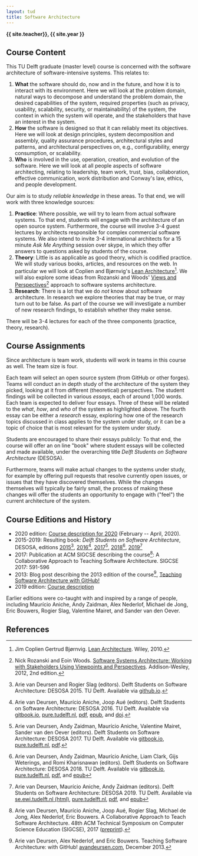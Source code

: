 ```yaml
---
layout: tud
title: Software Architecture
---
```


**{{ site.teacher}}, {{ site.year }}**

## Course Content

This TU Delft graduate (master level) course is concerned with the software architecture of software-intensive systems.
This relates to:

1. **What** the software should do, now and in the future, and how it is to interact with its environment. Here we will look at the problem domain, natural ways to decompose and understand the problem domain, the desired capabilities of the system, required properties (such as privacy, usability, scalability, security, or maintainability) of the system, the context in which the system will operate, and the stakeholders that have an interest in the system.
2. **How** the software is designed so that it can reliably meet its objectives. Here we will look at design principles, system decomposition and assembly, quality assurance procedures, architectural styles and patterns, and architectural perspectives on, e.g., configurability, energy consumption, or scalability.
3. **Who** is involved in the use, operation, creation, and evolution of the software. Here we will look at all people aspects of software architecting, relating to leadership, team work, trust, bias, collaboration, effective communication, work distribution and Conway's law, ethics, and people development.

Our aim is to study _reliable knowledge_ in these areas.
To that end, we will work with three knowledge sources:

1. **Practice**: Where possible, we will try to learn from actual software systems. To that end, students will engage with the architecture of an open source system. Furthermore, the course will involve 3-4 guest lectures by architects responsible for complex commercial software systems. We also intend to invite 3-4 international architects for a 15 minute _Ask Me Anything_ session over skype, in which they offer answers to questions asked by students of the course.
2. **Theory**: Little is as applicable as good theory, which is codified practice. We will study various books, articles, and resources on the web. In particular we will look at Coplien and Bjørnvig's [Lean Architecture][lsa][^coplien]. We will also explore some ideas from Rozanski and Woods' [Views and Perspectives][views][^rozanski] approach to software systems architecture.
3. **Research**: There is a lot that we do _not_ know about software architecture. In research we explore theories that may be true, or may turn out to be false. As part of the course we will investigate a number of new research findings, to establish whether they make sense.

There will be 3-4 lectures for each of the three components (practice, theory, research).

[lsa]: http://www.leansoftwarearchitecture.com/
[views]: https://www.viewpoints-and-perspectives.info/


## Course Assignments

Since architecture is team work, students will work in teams in this course as well. The team size is four.

Each team will select an open source system (from GitHub or other forges). Teams will conduct an in depth study of the architecture of the system they picked, looking at it from different (theoretical) perspectives. The student findings will be collected in various _essays_, each of around 1,000 words. Each team is expected to deliver four essays. Three of these will be related to the _what_, _how_, and _who_ of the system as highlighted above. The fourth essay can be either a _research_ essay, exploring how one of the research topics discussed in class applies to the system under study, or it can be a topic of choice that is most relevant for the system under study.

Students are encouraged to share their essays publicly: To that end, the course will offer an on line "book" where student essays will be collected and made available, under the overarching title _Delft Students on Software Architecture_ (DESOSA).

Furthermore, teams will make actual changes to the systems under study, for example by offering pull requests that resolve currently open issues, or issues that they have discovered themselves. While the changes themselves will typically be fairly small, the process of making these changes will offer the students an opportunity to engage with ("feel") the current architecture of the system.


## Course Editions and History

- 2020 edition: [Course description for 2020](2020/index.html) (February -- April, 2020).
- 2015-2019: Resulting book: _Delft Students on Software Architecture_, DESOSA, editions 
    [2015][desosa2015][^desosa2015],
    [2016][desosa2016][^desosa2016], 
    [2017][desosa2017][^desosa2017], 
    [2018][desosa2018][^desosa2018], 
    [2019][desosa2019][^desosa2019]
- 2017: Publication at ACM SIGCSE describing the course[^sigcse2017]: A Collaborative Approach to Teaching Software Architecture. SIGCSE 2017: 591-596
- 2013: Blog post describing the 2013 edition of the course[^blog2013], [Teaching Software Architecture with GitHub!](https://avandeursen.com/2013/12/30/teaching-software-architecture-with-github/)
- 2019 edition: [Course description](https://se.ewi.tudelft.nl/delftswa2019/)

[desosa2019]: https://se.ewi.tudelft.nl/desosa2019/
[desosa2018]: https://pure.tudelft.nl/portal/en/publications/delft-students-on-software-architecture-desosa-2018(f0ae92bb-bbf4-49a7-a8dc-ef52ebc9018c).html
[desosa2017]: https://pure.tudelft.nl/portal/en/publications/delft-students-on-software-architecture(3066d9da-6f18-4be8-9f2b-c7531c0d02e1).html
[desosa2016]: https://pure.tudelft.nl/portal/en/publications/delft-students-on-software-architecture(118f82a5-bd18-4a50-a760-b7e3afd9cf26).html
[desosa2015]: https://delftswa.github.io/

Earlier editions were co-taught with and inspired by a range of people, including Maurício Aniche, Andy Zaidman, Alex Nederlof, Michael de Jong, Eric Bouwers, Rogier Slag, Valentine Mairet, and Sander van den Oever.

## References

[^sigcse2017]: Arie van Deursen, Maurício Aniche, Joop Aué, Rogier Slag, Michael de Jong, Alex Nederlof, Eric Bouwers. A Collaborative Approach to Teach Software Architecture. 48th ACM Technical Symposium on Computer Science Education (SIGCSE), 2017
    ([preprint](https://pure.tudelft.nl/portal/en/publications/a-collaborative-approach-to-teaching-software-architecture(0c7f2aeb-f2d6-4c56-9ab7-5f47f73d133f).html)).

[^blog2013]: Arie van Deursen, Alex Nederlof, and Eric Bouwers. Teaching Software Architecture: with GitHub! [avandeursen.com](https://avandeursen.com/2013/12/30/teaching-software-architecture-with-github/), December 2013.

[^aosa2012]: Amy Brown and Greg Wilson (editors). The Architecture of Open Source Applications. Volumes 1-2, 2012.

[^rozanski]: Nick Rozanski and Eoin Woods. [Software Systems Architecture: Working with Stakeholders Using Viewpoints and Perspectives][views]. Addison-Wesley, 2012, 2nd edition.

[^coplien]: Jim Coplien Gertrud Bjørnvig. [Lean Architecture][lsa]. Wiley, 2010.

[^desosa2015]: Arie van Deursen and Rogier Slag (editors). 
    Delft Students on Software Architecture: DESOSA 2015. TU Delft.
    Available via [github.io](https://delftswa.github.io/).

[^desosa2016]: Arie van Deursen, Maurício Aniche, Joop Aué (editors).
    Delft Students on Software Architecture: DESOSA 2016. TU Delft.
    Available via
    [gitbook.io](https://delftswa.gitbooks.io/desosa2016/content/),
    [pure.tudelft.nl](https://pure.tudelft.nl/portal/en/publications/delft-students-on-software-architecture(118f82a5-bd18-4a50-a760-b7e3afd9cf26).html),
    [pdf](https://pure.tudelft.nl/portal/files/8039977/desosa2016.pdf), 
    [epub](https://pure.tudelft.nl/portal/files/8039979/desosa2016.epub), and
    [doi](https://doi.org/10.5281/zenodo.57924).

[^desosa2017]: Arie van Deursen, Andy Zaidman, Maurício Aniche, Valentine Mairet, Sander van den Oever (editors). 
    Delft Students on Software Architecture: DESOSA 2017. TU Delft.
    Available via
    [gitbook.io](https://www.gitbook.com/book/delftswa/desosa-2017/details),
    [pure.tudelft.nl](https://pure.tudelft.nl/portal/en/publications/delft-students-on-software-architecture(3066d9da-6f18-4be8-9f2b-c7531c0d02e1).html),
    [pdf](https://pure.tudelft.nl/portal/files/37061591/desosa_2017.pdf).

[^desosa2018]: Arie van Deursen, Andy Zaidman, Maurício Aniche, Liam Clark, Gijs Weterings, and Romi Kharisnawan (editors). 
    Delft Students on Software Architecture: DESOSA 2018. TU Delft.
    Available via
    [gitbook.io](https://delftswa.gitbooks.io/desosa2018/),
    [pure.tudelft.nl](https://pure.tudelft.nl/portal/en/publications/delft-students-on-software-architecture-desosa-2018(f0ae92bb-bbf4-49a7-a8dc-ef52ebc9018c).html),
    [pdf](https://pure.tudelft.nl/portal/files/51257900/desosa_2018.pdf), and
    [epub](https://pure.tudelft.nl/portal/files/51257920/desosa_2018.epub)

[^desosa2019]: Arie van Deursen, Maurício Aniche, Andy Zaidman (editors). 
    Delft Students on Software Architecture: DESOSA 2019. TU Delft.
    Available via
    [se.ewi.tudelft.nl (html)](https://se.ewi.tudelft.nl/desosa2019/),
    [pure.tudelft.nl](https://pure.tudelft.nl/portal/en/publications/delft-students-on-software-architecture-desosa-2019(56334e89-3f7c-4aa9-9e25-1f3a1fc159a4).html),
    [pdf](https://se.ewi.tudelft.nl/desosa2019/output/desosa2019.pdf), and
    [epub](https://se.ewi.tudelft.nl/desosa2019/output/desosa2019.epub)

